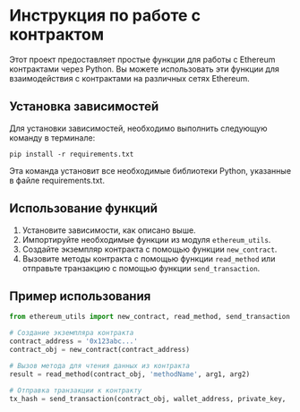 # Инструкция по работе с контрактом

Этот проект предоставляет простые функции для работы с Ethereum контрактами через Python. Вы можете использовать эти функции для взаимодействия с контрактами на различных сетях Ethereum.

## Установка зависимостей

Для установки зависимостей, необходимо выполнить следующую команду в терминале:

`pip install -r requirements.txt`


Эта команда установит все необходимые библиотеки Python, указанные в файле requirements.txt.

## Использование функций

1. Установите зависимости, как описано выше.
2. Импортируйте необходимые функции из модуля `ethereum_utils`.
3. Создайте экземпляр контракта с помощью функции `new_contract`.
4. Вызовите методы контракта с помощью функции `read_method` или отправьте транзакцию с помощью функции `send_transaction`.

## Пример использования

```python
from ethereum_utils import new_contract, read_method, send_transaction

# Создание экземпляра контракта
contract_address = '0x123abc...'
contract_obj = new_contract(contract_address)

# Вызов метода для чтения данных из контракта
result = read_method(contract_obj, 'methodName', arg1, arg2)

# Отправка транзакции к контракту
tx_hash = send_transaction(contract_obj, wallet_address, private_key, 'methodName', arg1, arg2)```